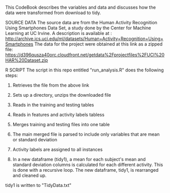 This CodeBook describes the variables and data and discusses how the data were transformed from download to tidy.

SOURCE DATA
The source data are from the Human Activity Recognition Using Smartphones Data Set, a study done by the Center for Machine Learning at UC Irvine. A description is available at : http://archive.ics.uci.edu/ml/datasets/Human+Activity+Recognition+Using+Smartphones 
The data for the project were obtained at this link as a zipped file: https://d396qusza40orc.cloudfront.net/getdata%2Fprojectfiles%2FUCI%20HAR%20Dataset.zip


R SCRIPT
The script in this repo entitled "run_analysis.R" does the following steps:
1) Retrieves the file from the above link
2) Sets up a directory, unzips the downloaded file
3) Reads in the training and testing tables
4) Reads in features and activity labels tabless
5) Merges training and testing files into one table

6) The main merged file is parsed to include only variables that are mean or standard deviation
7) Activity labels are assigned to all instances

8) In a new dataframe (tidy1), a mean for each subject's mean and standard deviation columns is calculated for each different activity.  This is done with a recursive loop.
The new dataframe, tidy1, is rearranged and cleaned up.

tidy1 is written to "TidyData.txt"
